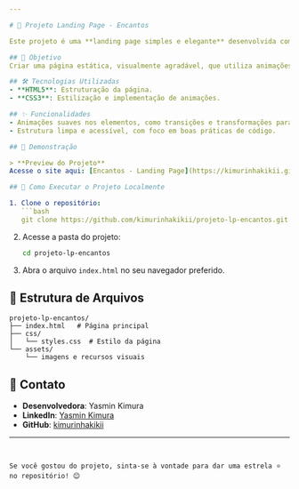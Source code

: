 ```yaml
---

# 🌺 Projeto Landing Page - Encantos  

Este projeto é uma **landing page simples e elegante** desenvolvida com **HTML5 e CSS3**, incluindo **animações visuais** para tornar a experiência do usuário mais dinâmica e atraente.

## 📌 Objetivo  
Criar uma página estática, visualmente agradável, que utiliza animações para destacar os principais elementos de forma fluida e interativa.  

## 🛠️ Tecnologias Utilizadas  
- **HTML5**: Estruturação da página.  
- **CSS3**: Estilização e implementação de animações.  

## ✨ Funcionalidades   
- Animações suaves nos elementos, como transições e transformações para um design moderno e envolvente.  
- Estrutura limpa e acessível, com foco em boas práticas de código.  

## 📸 Demonstração  

> **Preview do Projeto**  
Acesse o site aqui: [Encantos - Landing Page](https://kimurinhakikii.github.io/projeto-lp-encantos/)  

## 🚀 Como Executar o Projeto Localmente  

1. Clone o repositório:  
   ```bash
   git clone https://github.com/kimurinhakikii/projeto-lp-encantos.git
   ```  
2. Acesse a pasta do projeto:  
   ```bash
   cd projeto-lp-encantos
   ```  
3. Abra o arquivo `index.html` no seu navegador preferido.  

## 📂 Estrutura de Arquivos  

```plaintext
projeto-lp-encantos/
├── index.html   # Página principal
├── css/
│   └── styles.css  # Estilo da página
└── assets/
    └── imagens e recursos visuais
```  

## 📧 Contato  
- **Desenvolvedora**: Yasmin Kimura  
- **LinkedIn**: [Yasmin Kimura](https://www.linkedin.com/in/yasmin-kimura-b374b72b7/)  
- **GitHub**: [kimurinhakikii](https://github.com/kimurinhakikii)  

---  
```


Se você gostou do projeto, sinta-se à vontade para dar uma estrela ⭐ no repositório! 😊  

